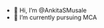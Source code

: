 - 👋 Hi, I’m @AnkitaSMusale
- 🌱 I’m currently pursuing MCA

<!---
AnkitaSMusale/AnkitaSMusale is a ✨ special ✨ repository because its `README.md` (this file) appears on your GitHub profile.
You can click the Preview link to take a look at your changes.
--->
